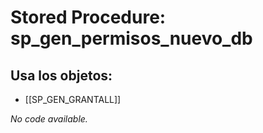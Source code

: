 # Stored Procedure: sp_gen_permisos_nuevo_db

## Usa los objetos:
- [[SP_GEN_GRANTALL]]

*No code available.*
